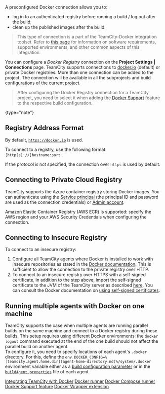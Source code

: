 [//]: # (title: Configuring Connections to Docker)
[//]: # (auxiliary-id: Configuring Connections to Docker)

A preconfigured Docker connection allows you to:
* log in to an authenticated registry before running a build / log out after the build;
* clean up the published images after the build.

>This type of connection is a part of the TeamCity-Docker integration toolset. Refer to [this page](integrating-teamcity-with-docker.md) for information on software requirements, supported environments, and other common aspects of this integration.

You can configure a _Docker Registry_ connection on the __Project Settings | Connections__ page. TeamCity supports connections to [docker.io](http://docker.io/) (default) or private Docker registries. More than one connection can be added to the project. The connection will be available in all the subprojects and build configurations of the current project.

>After configuring the Docker Registry connection for a TeamCity project, you need to select it when adding the [Docker Support](docker-support.md) feature to the respective build configuration.
> 
{type="note"}

<anchor name="ConfiguringConnectionstoDocker-RegistryAddressFormat"/>

## Registry Address Format

By default, [`https://docker.io`](https://docker.io/) is used.

To connect to a registry, use the following format: `[http(s)://]hostname:port`.

If the protocol is not specified, the connection over `https` is used by default.

## Connecting to Private Cloud Registry

TeamCity supports the Azure container registry storing Docker images. You can authenticate using the [Service principal](https://docs.microsoft.com/en-us/azure/container-registry/container-registry-authentication#service-principal) (the principal ID and password are used as the connection credentials) or [Admin account](https://docs.microsoft.com/en-us/azure/container-registry/container-registry-authentication#admin-account).

Amazon Elastic Container Registry (AWS ECR) is supported: specify the AWS region and your AWS Security Credentials when configuring the connection.

## Connecting to Insecure Registry

To connect to an insecure registry:
1. Configure all TeamCity agents where Docker is installed to work with insecure repositories as stated in the [Docker documentation](https://docs.docker.com/registry/insecure/#deploying-a-plain-http-registry). This is sufficient to allow the connection to the private registry over HTTP.
2. To connect to an insecure registry over HTTPS with a self-signed certificate, in addition to the step above, import the self-signed certificate to the JVM of the TeamCity server as described [here](using-https-to-access-teamcity-server.md#Configuring+client+JVM+for+trusting+server+certificate). You can consult the Docker documentation on [using self-signed certificates](https://docs.docker.com/registry/insecure/#using-self-signed-certificates).

## Running multiple agents with Docker on one machine

TeamCity supports the case when multiple agents are running parallel builds on the same machine and connect to a Docker registry during these builds. This setup requires using different Docker environments: the `docker logout` command executed at the end of the one build should not affect the parallel build on another agent.  
To configure it, you need to specify locations of each agent's `.docker` directory. For this, define the `env.DOCKER_CONFIG=%[teamcity.agent.home.dir](agent-home-directory.md)%/system/.docker` environment variable either as a [build configuration parameter](configuring-build-parameters.md) or in the [`buildAgent.properties`](build-agent-configuration.md) file of each agent.

<seealso>
        <category ref="admin-guide">
            <a href="integrating-teamcity-with-docker.md">Integrating TeamCity with Docker</a>
            <a href="docker.md">Docker runner</a>
            <a href="docker-compose.md">Docker Compose runner</a>
            <a href="docker-support.md">Docker Support feature</a>
            <a href="docker-wrapper.md">Docker Wrapper extension</a>
        </category>
</seealso>